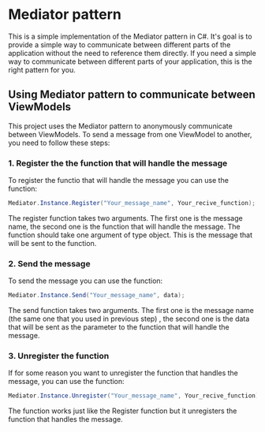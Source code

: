 # Mediator pattern
This is a simple implementation of the Mediator pattern in C#.
It's goal is to provide a simple way to communicate between different parts of the application without the need to reference them directly.
If you need a simple way to communicate between different parts of your application, this is the right pattern for you.

## Using Mediator pattern to communicate between ViewModels
This project uses the Mediator pattern to anonymously communicate between ViewModels. 
To send a message from one ViewModel to another, you need to follow these steps:
### 1. Register the the function that will handle the message
To register the functio that will handle the message you can use the function:
```csharp
Mediator.Instance.Register("Your_message_name", Your_recive_function);
```
The register function takes two arguments. The first one is the message name, 
the second one is the function that will handle the message. 
The function should take one argument of type object.
This is the message that will be sent to the function.

### 2. Send the message
To send the message you can use the function:
```csharp
Mediator.Instance.Send("Your_message_name", data);
```
The send function takes two arguments. The first one is the message name (the same one that you used in previous step)
, the second one is the data that will be sent as the parameter to the function that will handle the message.

### 3. Unregister the function
If for some reason you want to unregister the function that handles the message, you can use the function:
```csharp
Mediator.Instance.Unregister("Your_message_name", Your_recive_function);
```
The function works just like the Register function but it unregisters the function that handles the message.